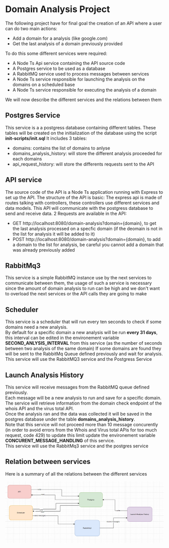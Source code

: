 # Domain Analysis Project

The following project have for final goal the creation of an API where a user can do two main actions: 
* Add a domain for a analysis (like google.com)
* Get the last analysis of a domain previously provided

To do this some different services were required:
* A Node Ts Api service containing the API source code
* A Postgres service to be used as a database
* A RabbitMQ service used to process messages between services
* A Node Ts service responsible for launching the analysis on the domains on a scheduled base
* A Node Ts service responsible for executing the analysis of a domain

We will now describe the different services and the relations between them

## Postgres Service

This service is a a postgress database containing different tables. 
These tables will be created on the initialization of the database using the script **init-scripts/init.sql** 
It includes 3 tables:
* domains: contains the list of domains to anlyse
* domains_analysis_history: will store the different analysis proceeded for each domains
* api_request_history: will store the differents requests sent to the API

## API service

The source code of the API is a Node Ts application running with Express to set up the API.
The structure of the API is basic: The express api is made of routes talking with controllers, these controllers use different services and data models.
This API will communicate with the postgress database to send and receive data.
2 Requests are available in the API:
* GET http://localhost:8080/domain-analysis?domain={domain}, to get the last analysis processed on a specfic domain (if the deomain is not in the list for analysis it will be added to it)
* POST http://localhost:8080/domain-analysis?domain={domain}, to add a domain to the list for analysis, be careful you cannot add a domain that was already previously added

## RabbitMq3

This service is a simple RabbitMQ instance use by the next services to communicate between them, the usage of such a service is necessary since the amount of domain analysis to run can be high and we don't want to overload the next services or the API calls they are going to make

## Scheduler

This service is a scheduler that will run every ten seconds to check if some domains need a new analysis.  
By default for a specific domain a new analysis will be run **every 31 days**, this interval can be edited in the environement variable **SECOND_ANLYSIS_INTERVAL** from this service (as the number of seconds between two analysis of the same domain) 
If some domains are found they will be sent to the RabbitMq Queue defined previously and wait for analysis.  
This service will use the RabbitMQ3 service and the Postgress Service

## Launch Analysis History

This service will receive messages from the RabbitMQ queue defined previously.   
Each message will be a new analysis to run and save for a specific domain.  
The service will retrieve information from the domain check endpoint of the whois API and the virus total API.  
Once the analysis ran and the data was collected it will be saved in the postgres database under the table **domains_analysis_history**.  
Note that this service will not proceed more than 10 message concurently (in order to avoid errors from the Whois and Virus total APis for too much request, code 429) to update this limit update the environement variable **CONCURENT_MESSAGE_HANDLING** of this service.  
This service will use the RabbitMq3 service and the postgres service

## Relation between services

Here is a summary of all the relations between the different services

![services relations](./services-relations.png)



